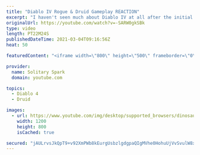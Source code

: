```yaml
---
title: "Diablo IV Rogue & Druid Gameplay REACTION"
excerpt: "I haven't seen much about Diablo IV at all after the initial reveal trailer, so I'm diving in to check it out. Steam gift card giveaway ..."
originalUrl: https://youtube.com/watch?v=-SARW0gkSBk
type: video
length: PT22M24S
publishedDateTime: 2021-03-04T09:16:56Z
heat: 50

featuredContent: "<iframe width=\"800\" height=\"500\" frameborder=\"0\" src=\"https://www.youtube.com/embed/-SARW0gkSBk\" allow=\"accelerometer; autoplay; encrypted-media; gyroscope; picture-in-picture\" allowfullscreen></iframe>"

provider:
  name: Solitary Spark
  domain: youtube.com

topics:
  - Diablo 4
  - Druid

images:
  - url: https://www.youtube.com/img/desktop/supported_browsers/dinosaur.png
    width: 1200
    height: 800
    isCached: true

secured: "jAULrvsJkQpT9+v92XmPWb8kEurgUsbzlgdgpaQIgMVhe0HohuUjVvSvulW8xFb5hkAM93GQ4ZlrZPs6fH1n6TcvEdHoRZ4qoeNBpvVAjr1be9kGdF8cesd/pR6kDNOLPGguy/fCrrx6wT2p3nY7hJX3PQv27SGWWVMRqGLtiWlGjaequlTzzJMFNCYx3C3TEnQTGV9HBWSJ/p9mzAXuZexpZt917E6CA0WJOWu6jWYxAFt8Q7TDbsyEhB/ytDA4VInGHaCS0DcK8E8oR1T6bIYS2LnpTlpjAGf9t9oYGJToeOArgNvXHSc6FB550m2tX0yGMjQJebq62qsajUbbzwPhiYSZVuAlnMx4x2zWREYQq34xOxWXBIDIOC/UUzFgQ3Lb1G3v6GT0gtA9okXTbCnNYtoML1IASX+rd8rkJtg=;41oLXuN1nprk5zdfR0BOlA=="
---
```


